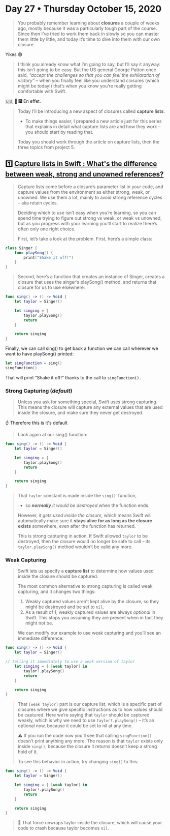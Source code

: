 # Day 27 • Thursday October 15, 2020

>You probably remember learning about **closures** a couple of weeks ago, mostly because it was a particularly tough part of the course. Since then I’ve tried to work them back in slowly so you can master them little by little, and today it’s time to dive into them with our own closure.

Yikes :sweat_smile:

>I think you already know what I’m going to say, but I’ll say it anyway: this isn’t going to be easy. But the US general George Patton once said, _“accept the challenges so that you can feel the exhilaration of victory”_ – when you finally feel like you understand closures (which might be today!) that’s when you know you’re really getting comfortable with Swift.

:us: :eagle: :fireworks: En effet.

>Today I’ll be introducing a new aspect of closures called **capture lists**. 
>* To make things easier, I prepared a new article just for this series that explains in detail what capture lists are and how they work – you should start by reading that.
>
>Today you should work through the article on capture lists, then the three topics from project 5.

## :one: [**Capture lists in Swift** : What's the difference between weak, strong and unowned references?](https://www.hackingwithswift.com/articles/179/capture-lists-in-swift-whats-the-difference-between-weak-strong-and-unowned-references) 

>Capture lists come before a closure’s parameter list in your code, and capture values from the environment as either strong, weak, or unowned. We use them a lot, mainly to avoid strong reference cycles – aka retain cycles.
>
>Deciding which to use isn’t easy when you’re learning, so you can spend time trying to figure out strong vs weak, or weak vs unowned, but as you progress with your learning you’ll start to realize there’s often only one right choice.
>
>First, let’s take a look at the problem. First, here’s a simple class:

```swift
class Singer {
    func playSong() {
        print("Shake it off!")
    }
}
```

>Second, here’s a function that creates an instance of Singer, creates a closure that uses the singer’s playSong() method, and returns that closure for us to use elsewhere:

```swift
func sing() -> () -> Void {
    let taylor = Singer()

    let singing = {
        taylor.playSong()
        return
    }

    return singing
}
```

Finally, we can call sing() to get back a function we can call wherever we want to have playSong() printed:

```swift
let singFunction = sing()
singFunction()
``` 

That will print “Shake it off!” thanks to the call to `singFunction().`

### Strong Capturing (_default_)

>Unless you ask for something special, Swift uses strong capturing. This means the closure will capture any external values that are used inside the closure, and make sure they never get destroyed.

:point_up: Therefore this is it's default

>Look again at our sing() function:

```swift
func sing() -> () -> Void {
    let taylor = Singer()

    let singing = {
        taylor.playSong()
        return
    }

    return singing
}
```

>That `taylor` constant is made inside the `sing() `function, 
>* so _**normally** it would be destroyed_ when the function ends. 
> 
>However, _it gets used inside the closure_, which means Swift will automatically make sure it __stays alive for as long as the closure exists__ somewhere, even after the function has returned.
>
>This is strong capturing in action. If Swift allowed `taylor` to be destroyed, then the closure would no longer be safe to call – its `taylor.playSong()` method wouldn’t be valid any more.

### Weak Capturing

>Swift lets us specify a **capture list** to determine how values used inside the closure should be captured. 
>
>The most common alternative to strong capturing is called weak capturing, and it changes two things:
>
>1) Weakly captured values aren’t kept alive by the closure, so they might be destroyed and be set to `nil`.
>2) As a result of 1, weakly captured values are always _optional_ in Swift. This stops you assuming they are present when in fact they might not be.
>
>We can modify our example to use weak capturing and you’ll see an immediate difference:

```swift
func sing() -> () -> Void {
    let taylor = Singer()

// telling it immediately to use a weak version of taylor
    let singing = { [weak taylor] in
        taylor?.playSong()
        return
    }

    return singing
}
```

>That `[weak taylor]` part is our capture list, which is a specific part of closures where we give specific instructions as to how values should be captured. Here we’re saying that `taylor` should be captured weakly, which is why we need to use `taylor?.playSong()` – it’s an optional now, because it could be set to nil at any time.
>
>:warning: If you run the code now you’ll see that calling `singFunction()` doesn’t print anything any more. The reason is that `taylor` exists only inside `sing()`, because the closure it returns doesn’t keep a strong hold of it.
>
>To see this behavior in action, try changing `sing()` to this:

```swift
func sing() -> () -> Void {
    let taylor = Singer()

    let singing = { [weak taylor] in
        taylor!.playSong()
        return
    }

    return singing
}
```

> :red_circle: That force unwraps taylor inside the closure, which will cause your code to crash because taylor becomes `nil`.

